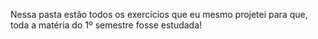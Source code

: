 Nessa pasta estão todos os exercícios que eu mesmo projetei para que, toda a matéria do 1º semestre fosse estudada!
